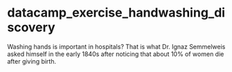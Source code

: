 # datacamp_exercise_handwashing_discovery
Washing hands is important in hospitals? That is what Dr. Ignaz Semmelweis asked himself in the early 1840s after noticing that about 10% of women die after giving birth.
